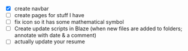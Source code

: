 - [x] create navbar
- [ ] create pages for stuff I have
- [ ] fix icon so it has some mathematical symbol
- [ ] Create update scripts in Blaze (when new files are added to folders; annotate with date & a comment)
- [ ] actually update your resume
